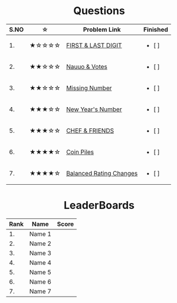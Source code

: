 














<h1 align = "center">Questions</h1>

| S.NO | ☆   | Problem Link                                                                                                                                                                              | Finished                  |
|--------| --- | ----------------------------------------------------------------------------------------------------------------------------------------------------------------------------------------- | ------------------------- |
| 1. | ★☆☆☆☆ | [FIRST & LAST DIGIT](https://www.codechef.com/problems/FLOW004)                        | <ul> <li> [ ] </li> </ul> |
|  2.| ★★☆☆☆ | [Nauuo & Votes](https://codeforces.com/contest/1173/problem/A)                          | <ul> <li> [ ] </li> </ul> |
|  3.| ★★☆☆☆ | [Missing Number](https://cses.fi/problemset/task/1083) | <ul> <li> [ ] </li> </ul> |
|  4.| ★★★☆☆ | [New Year's Number](https://codeforces.com/contest/1475/problem/B)                                            | <ul> <li> [ ] </li> </ul> |
|  5.| ★★★☆☆ | [CHEF & FRIENDS](https://www.codechef.com/problems/FRUITS)                         | <ul> <li> [ ] </li> </ul> |
|  6.| ★★★★☆ | [Coin Piles](https://cses.fi/problemset/task/1754)                         | <ul> <li> [ ] </li> </ul> |
|  7.| ★★★★☆ | [Balanced Rating Changes](https://codeforces.com/problemset/problem/1237/A)                         | <ul> <li> [ ] </li> </ul> |



<h1 align = "center">LeaderBoards</h1>

| Rank | Name   | Score                                                                                                                                                                          |
|--------| --- | ----------------------------------------------------------------------------------------------------------------------------------------------------------------------------------------- |
| 1. |  Name 1                 |  |
|  2.|    Name 2               |  |
|  3.|  Name 3  | |
|  4.| Name 4                                          | |
|  5.| Name 5                     |  |
|  6.|  Name 6                        | |
|  7.| Name 7                      |  |

